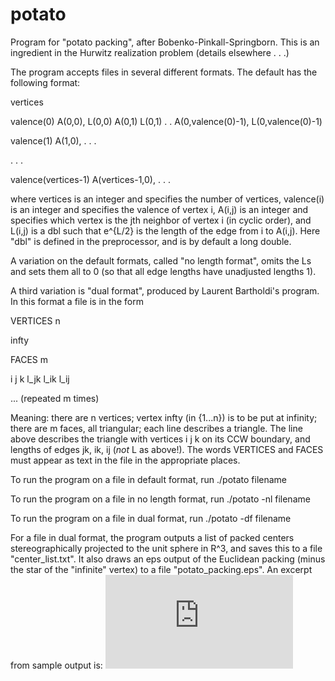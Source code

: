 potato
======

Program for "potato packing", after Bobenko-Pinkall-Springborn. This is an ingredient in the Hurwitz realization
problem (details elsewhere . . .)

The program accepts files in several different formats. The default has the following format:

vertices

valence(0) A(0,0), L(0,0) A(0,1) L(0,1) . . A(0,valence(0)-1), L(0,valence(0)-1)

valence(1) A(1,0), . . .

. . .

valence(vertices-1) A(vertices-1,0), . . .


where vertices is an integer and specifies the number of vertices, valence(i) is an integer and specifies the valence of
vertex i, A(i,j) is an integer and specifies which vertex is the jth neighbor of vertex i (in cyclic order), and L(i,j) is
a dbl such that e^{L/2} is the length of the edge from i to A(i,j). Here "dbl" is defined in the preprocessor, and is by
default a long double.

A variation on the default formats, called "no length format", omits the Ls and sets them all to 0 (so that all edge 
lengths have unadjusted lengths 1).

A third variation is "dual format", produced by Laurent Bartholdi's program. In this format a file is in the form

VERTICES n

infty

FACES m

i j k l_jk l_ik l_ij

... (repeated m times)


Meaning: there are n vertices; vertex infty (in {1...n}) is to be put at infinity; there are m faces, all triangular; each
line describes a triangle. The line above describes the triangle with vertices i j k on its CCW boundary, and lengths of edges
jk, ik, ij (*not* L as above!). The words VERTICES and FACES must appear as text in the file in the appropriate places.

To run the program on a file in default format, run ./potato filename

To run the program on a file in no length format, run ./potato -nl filename

To run the program on a file in dual format, run ./potato -df filename

For a file in dual format, the program outputs a list of packed centers stereographically projected to the unit sphere in 
R^3, and saves this to a file "center_list.txt". It also draws an eps output of the Euclidean packing (minus the star of the
"infinite" vertex) to a file "potato_packing.eps". An excerpt from sample output is:
![sample output](https://raw.github.com/dannycalegari/potato/master/sample_potato_packing.pdf)
